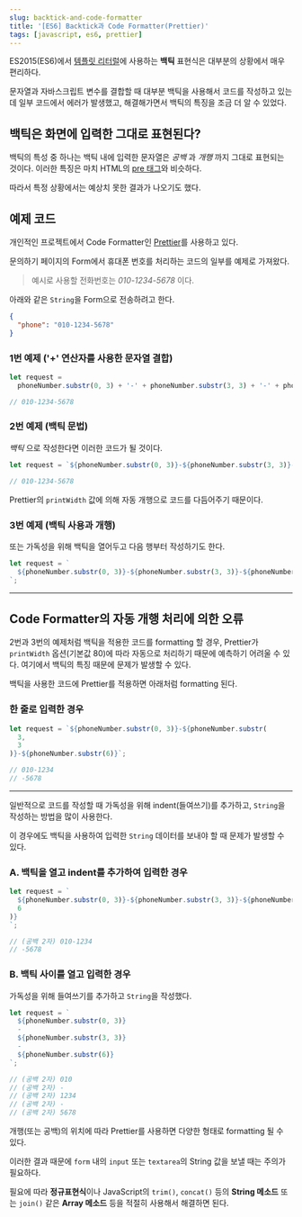 ```yaml
---
slug: backtick-and-code-formatter
title: '[ES6] Backtick과 Code Formatter(Prettier)'
tags: [javascript, es6, prettier]
---
```


ES2015(ES6)에서 [템플릿 리터럴](https://developer.mozilla.org/ko/docs/Web/JavaScript/Reference/Template_literals)에 사용하는 **백틱** 표현식은 대부분의 상황에서 매우 편리하다.

문자열과 자바스크립트 변수를 결합할 때 대부분 백틱을 사용해서 코드를 작성하고 있는데 일부 코드에서 에러가 발생했고, 해결해가면서 백틱의 특징을 조금 더 알 수 있었다.

<!--truncate-->

## 백틱은 화면에 입력한 그대로 표현된다?

백틱의 특성 중 하나는 백틱 내에 입력한 문자열은 _공백_ 과 _개행_ 까지 그대로 표현되는 것이다. 이러한 특징은 마치 HTML의 [pre 태그](https://developer.mozilla.org/en-US/docs/Web/HTML/Element/pre)와 비슷하다.

따라서 특정 상황에서는 예상치 못한 결과가 나오기도 했다.

## 예제 코드

개인적인 프로젝트에서 Code Formatter인 [Prettier](https://prettier.io/)를 사용하고 있다.

문의하기 페이지의 Form에서 휴대폰 번호를 처리하는 코드의 일부를 예제로 가져왔다.

> 예시로 사용할 전화번호는 _010-1234-5678_ 이다.

아래와 같은 `String`을 Form으로 전송하려고 한다.

```json
{
  "phone": "010-1234-5678"
}
```

### 1번 예제 ('+' 연산자를 사용한 문자열 결합)

```js
let request =
  phoneNumber.substr(0, 3) + '-' + phoneNumber.substr(3, 3) + '-' + phoneNumber.substr(6);

// 010-1234-5678
```

### 2번 예제 (백틱 문법)

_백틱_ 으로 작성한다면 이러한 코드가 될 것이다.

```js
let request = `${phoneNumber.substr(0, 3)}-${phoneNumber.substr(3, 3)}-${phoneNumber.substr(6)}`;

// 010-1234-5678
```

Prettier의 `printWidth` 값에 의해 자동 개행으로 코드를 다듬어주기 때문이다.

### 3번 예제 (백틱 사용과 개행)

또는 가독성을 위해 백틱을 열어두고 다음 행부터 작성하기도 한다.

```js
let request = `
  ${phoneNumber.substr(0, 3)}-${phoneNumber.substr(3, 3)}-${phoneNumber.substr(6)}
`;
```

---

## Code Formatter의 자동 개행 처리에 의한 오류

2번과 3번의 예제처럼 백틱을 적용한 코드를 formatting 할 경우, Prettier가 `printWidth` 옵션(기본값 80)에 따라 자동으로 처리하기 때문에 예측하기 어려울 수 있다.
여기에서 백틱의 특징 때문에 문제가 발생할 수 있다.

백틱을 사용한 코드에 Prettier를 적용하면 아래처럼 formatting 된다.

### 한 줄로 입력한 경우

```javascript
let request = `${phoneNumber.substr(0, 3)}-${phoneNumber.substr(
  3,
  3
)}-${phoneNumber.substr(6)}`;

// 010-1234
// -5678
```

---

일반적으로 코드를 작성할 때 가독성을 위해 indent(들여쓰기)를 추가하고, `String`을 작성하는 방법을 많이 사용한다.

이 경우에도 백틱을 사용하여 입력한 `String` 데이터를 보내야 할 때 문제가 발생할 수 있다.

### A. 백틱을 열고 indent를 추가하여 입력한 경우

```js
let request = `
  ${phoneNumber.substr(0, 3)}-${phoneNumber.substr(3, 3)}-${phoneNumber.substr(
  6
)}
`;

// (공백 2자) 010-1234
// -5678
```

### B. 백틱 사이를 열고 입력한 경우

가독성을 위해 들여쓰기를 추가하고 `String`을 작성했다.

```js
let request = `
  ${phoneNumber.substr(0, 3)}
  -
  ${phoneNumber.substr(3, 3)}
  -
  ${phoneNumber.substr(6)}
`;

// (공백 2자) 010
// (공백 2자) -
// (공백 2자) 1234
// (공백 2자) -
// (공백 2자) 5678
```

개행(또는 공백)의 위치에 따라 Prettier를 사용하면 다양한 형태로 formatting 될 수 있다.

이러한 결과 때문에 `form` 내의 `input` 또는 `textarea`의 String 값을 보낼 때는 주의가 필요하다.

필요에 따라 **정규표현식**이나 JavaScript의 `trim()`, `concat()` 등의 **String 메소드** 또는 `join()` 같은 **Array 메소드** 등을 적절히 사용해서 해결하면 된다.
